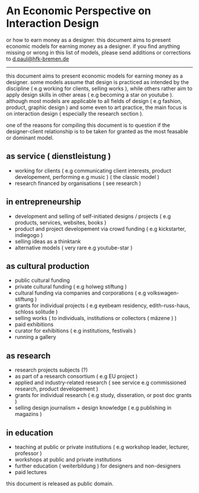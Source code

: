 # An Economic Perspective on Interaction Design

or how to earn money as a designer. this document aims to present economic models for earning money as a designer. if you find anything missing or wrong in this list of models, please send additions or corrections to d.paul@hfk-bremen.de

---

this document aims to present economic models for earning money as a designer. some models assume that design is practiced as intended by the discipline ( e.g working for clients, selling works ), while others rather aim to apply design skills in other areas ( e.g becoming a star on youtube ). although most models are applicable to all fields of design ( e.g fashion, product, graphic design ) and some even to art practice, the main focus is on interaction design ( especially the research section ).

one of the reasons for compiling this document is to question if the designer-client relationship is to be taken for granted as the most feasable or dominant model.

## as service ( dienstleistung )

* working for clients ( e.g communicating client interests, product developement, performing e.g music ) ( the classic model )
* research financed by organisations ( see research )

## in entrepreneurship

* development and selling of self-initiated designs / projects ( e.g products, services, websites, books )
* product and project developement via crowd funding ( e.g kickstarter, indiegogo )
* selling ideas as a thinktank
* alternative models ( very rare e.g youtube-star )

## as cultural production

* public cultural funding
* private cultural funding ( e.g holweg stiftung )
* cultural funding via companies and corporations ( e.g volkswagen-stiftung )
* grants for individual projects ( e.g eyebeam residency, edith-russ-haus, schloss solitude )
* selling works ( to individuals, institutions or collectors ( mäzene ) )
* paid exhibitions
* curator for exhibitions ( e.g institutions, festivals )
* running a gallery

## as research

* research projects subjects (?)
* as part of a research consortium ( e.g EU project )
* applied and industry-related research ( see service e.g commissioned research, product developement )
* grants for individual research ( e.g study, disseration, or post doc grants )
* selling design journalism + design knowledge ( e.g publishing in magazins ) 

## in education

* teaching at public or private institutions ( e.g workshop leader, lecturer, professor )
* workshops at public and private institutions
* further education ( weiterbildung ) for designers and non-designers
* paid lectures

this document is released as public domain.
